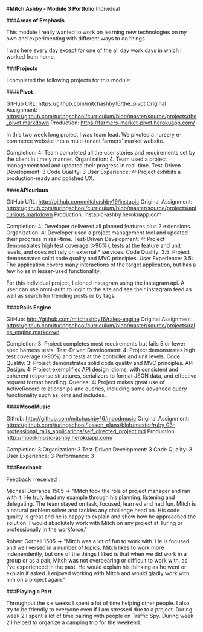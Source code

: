 #**Mitch Ashby - Module 3 Portfolio**
Individual

###**Areas of Emphasis**

This module I really wanted to work on learning new technologies on my own and experimenting with different ways to do things.

I was here every day except for one of the all day work days in which I worked from home.

###**Projects**

I completed the following projects for this module:

####**Pivot**

GitHub URL: https://github.com/mitchashby16/the_pivot
Original Assignment: https://github.com/turingschool/curriculum/blob/master/source/projects/the_pivot.markdown
Production: https://farmers-market-pivot.herokuapp.com/

In this two week long project I was team lead. We pivoted a nursery e-commerce website into a multi-tenant farmers' market
website. 

Completion: 4: Team completed all the user stories and requirements set by the client in timely manner.
Organization: 4: Team used a project management tool and updated their progress in real-time.
Test-Driven Development: 3
Code Quality: 3
User Experience: 4: Project exhibits a production-ready and polished UX.


####**APIcurious**

GitHub URL: http://github.com/mitchashby16/instapic
Original Assignment: https://github.com/turingschool/curriculum/blob/master/source/projects/apicurious.markdown
Production: instapic-ashby.herokuapp.com

Completion: 4: Developer delivered all planned features plus 2 extensions.
Organization: 4: Developer used a project management tool and updated their progress in real-time.
Test-Driven Development: 4: Project demonstrates high test coverage (>90%), tests at the feature and unit levels, and does not rely on external * services.
Code Quality: 3.5: Project demonstrates solid code quality and MVC principles.
User Experience: 3.5: The application covers many interactions of the target application, but has a few holes in lesser-used functionality.

For this individual project, I cloned instagram using the instagram api. A user can use omni-auth to login to the site and see their instagram feed as well as search for trending posts or by tags.

####**Rails Engine**

GitHub: http://github.com/mitchashby16/rales-engine
Original Assignment: https://github.com/turingschool/curriculum/blob/master/source/projects/rales_engine.markdown

Completion: 3: Project completes most requirements but fails 5 or fewer spec harness tests.
Test-Driven Development: 4: Project demonstrates high test coverage (>90%) and tests at the controller and unit levels.
Code Quality: 3: Project demonstrates solid code quality and MVC principles.
API Design: 4: Project exemplifies API design idioms, with consistent and coherent response structures, serializers to format JSON data, and effective request format handling.
Queries: 4: Project makes great use of ActiveRecord relationships and queries, including some advanced query functionality such as joins and includes.

####**MoodMusic**

Github: http://github.com/mitchashby16/moodmusic
Original Assignment: https://github.com/turingschool/lesson_plans/blob/master/ruby_03-professional_rails_applications/self_directed_project.md
Production: http://mood-music-ashby.herokuapp.com/

Completion: 3
Organization: 3
Test-Driven Development: 3
Code Quality: 3
User Experience: 3
Performance: 3

###**Feedback**

Feedback I received :

Michael Dorrance 1505 -> “Mitch took the role of project manager and ran with it. He truly lead my example through his planning, listening and delegating. The team stayed on task, focused, learned and had fun. Mitch is a natural problem solver and tackles any challenge head on. His code quality is great and he is happy to explain and show how he approached the solution. I would absolutely work with Mitch on any project at Turing or professionally in the workforce."

Robert Cornell 1505 -> "Mitch was a lot of fun to work with.  He is focused and well versed in a number of topics.  Mitch likes to work more independently, but one of the things I liked is that when we did work in a group or as a pair, Mitch was not overbearing or difficult to work with, as I’ve experienced in the past.  He would explain his thinking as he went or explain if asked.  I enjoyed working with Mitch and would gladly work with him on a project again."


###**Playing a Part**

Throughout the six weeks I spent a lot of time helping other people. I also try to be friendly to everyone even if I am stressed due to a project.
During week 2 I spent a lot of time pairing with people on Traffic Spy.
During week 2 I helped to organize a camping trip for the weekend.

